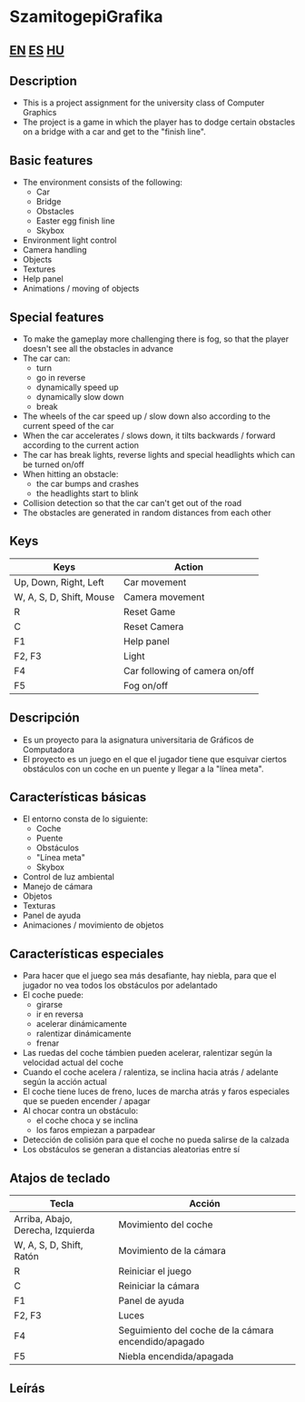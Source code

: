 # SzamitogepiGrafika
## [EN](https://github.com/APeterIstvan/SzamitogepiGrafika#description) [ES](https://github.com/APeterIstvan/SzamitogepiGrafika#descripción) [HU](https://github.com/APeterIstvan/SzamitogepiGrafika#leírás)
## Description
- This is a project assignment for the university class of Computer Graphics
- The project is a game in which the player has to dodge certain obstacles on a bridge with a car and get to the "finish line".

## Basic features
- The environment consists of the following:
  - Car
  - Bridge
  - Obstacles
  - Easter egg finish line
  - Skybox
- Environment light control
- Camera handling
- Objects
- Textures
- Help panel
- Animations / moving of objects

## Special features
- To make the gameplay more challenging there is fog, so that the player doesn't see all the obstacles in advance
- The car can:
  - turn
  - go in reverse
  - dynamically speed up
  - dynamically slow down
  - break
- The wheels of the car speed up / slow down also according to the current speed of the car
- When the car accelerates / slows down, it tilts backwards / forward according to the current action
- The car has break lights, reverse lights and special headlights which can be turned on/off
- When hitting an obstacle:
  - the car bumps and crashes
  - the headlights start to blink
- Collision detection so that the car can't get out of the road
- The obstacles are generated in random distances from each other

## Keys
| Keys  | Action |
| ------------- | ------------- |
| Up, Down, Right, Left  | Car movement |
| W, A, S, D, Shift, Mouse  | Camera movement |
| R  | Reset Game |
| C  | Reset Camera |
| F1  | Help panel |
| F2, F3  | Light |
| F4  | Car following of camera on/off |
| F5  | Fog on/off |

## Descripción
- Es un proyecto para la asignatura universitaria de Gráficos de Computadora
- El proyecto es un juego en el que el jugador tiene que esquivar ciertos obstáculos con un coche en un puente y llegar a la "línea meta".

## Características básicas
- El entorno consta de lo siguiente:
  - Coche
  - Puente
  - Obstáculos
  - "Línea meta"
  - Skybox
- Control de luz ambiental
- Manejo de cámara
- Objetos
- Texturas
- Panel de ayuda
- Animaciones / movimiento de objetos

## Características especiales
- Para hacer que el juego sea más desafiante, hay niebla, para que el jugador no vea todos los obstáculos por adelantado
- El coche puede:
  - girarse
  - ir en reversa
  - acelerar dinámicamente
  - ralentizar dinámicamente
  - frenar
- Las ruedas del coche támbien pueden acelerar, ralentizar según la velocidad actual del coche
- Cuando el coche acelera / ralentiza, se inclina hacia atrás / adelante según la acción actual
- El coche tiene luces de freno, luces de marcha atrás y faros especiales que se pueden encender / apagar
- Al chocar contra un obstáculo:
  - el coche choca y se inclina
  - los faros empiezan a parpadear
- Detección de colisión para que el coche no pueda salirse de la calzada
- Los obstáculos se generan a distancias aleatorias entre sí

## Atajos de teclado
| Tecla  | Acción |
| ------------- | ------------- |
| Arriba, Abajo, Derecha, Izquierda  | Movimiento del coche |
| W, A, S, D, Shift, Ratón  | Movimiento de la cámara |
| R  | Reiniciar el juego |
| C  | Reiniciar la cámara |
| F1  | Panel de ayuda |
| F2, F3  | Luces |
| F4  | Seguimiento del coche de la cámara encendido/apagado |
| F5  | Niebla encendida/apagada |

## Leírás
